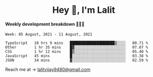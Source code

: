 <h1 align="center">Hey 👋, I'm Lalit</h1>

#### Weekly development breakdown 👨🏻‍💻
<!--START_SECTION:waka-->
```text
Week: 05 August, 2021 - 11 August, 2021

TypeScript   18 hrs 9 mins   ████████████████████▒░░░░   80.71 % 
Other        1 hr 35 mins    █▓░░░░░░░░░░░░░░░░░░░░░░░   07.07 % 
CSS          1 hr 12 mins    █▒░░░░░░░░░░░░░░░░░░░░░░░   05.40 % 
JavaScript   45 mins         █░░░░░░░░░░░░░░░░░░░░░░░░   03.38 % 
JSON         34 mins         ▓░░░░░░░░░░░░░░░░░░░░░░░░   02.59 % 
```
<!--END_SECTION:waka-->

Reach me at → lalitvijay9480@gmail.com
